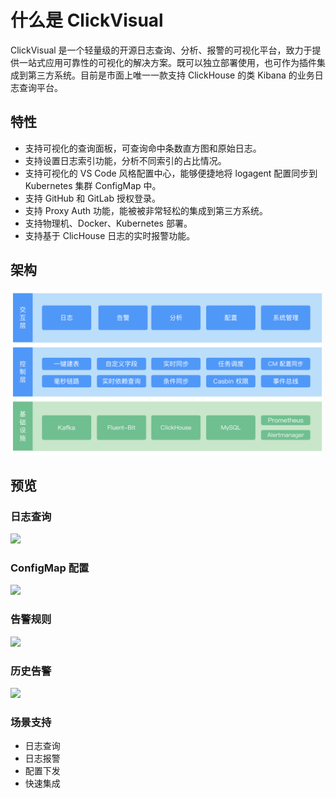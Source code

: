 # 什么是 ClickVisual

ClickVisual 是一个轻量级的开源日志查询、分析、报警的可视化平台，致力于提供一站式应用可靠性的可视化的解决方案。既可以独立部署使用，也可作为插件集成到第三方系统。目前是市面上唯一一款支持 ClickHouse 的类 Kibana 的业务日志查询平台。

## 特性

* 支持可视化的查询面板，可查询命中条数直方图和原始日志。
* 支持设置日志索引功能，分析不同索引的占比情况。
* 支持可视化的 VS Code 风格配置中心，能够便捷地将 logagent 配置同步到 Kubernetes 集群 ConfigMap 中。
* 支持 GitHub 和 GitLab 授权登录。
* 支持 Proxy Auth 功能，能被被非常轻松的集成到第三方系统。
* 支持物理机、Docker、Kubernetes 部署。
* 支持基于 ClicHouse 日志的实时报警功能。

## 架构

![](../../images/technical-architecture.png)

## 预览

### 日志查询

![](../../images/table-query.png)

### ConfigMap 配置

![](../../images/visual-configuration.png)

### 告警规则

![](../../images/adding-alarm-rule.png)

### 历史告警

![](../../images/alarms-history.png)

### 场景支持

* 日志查询
* 日志报警
* 配置下发
* 快速集成
